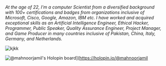 ###### 
*At the age of 22, I’m a computer Scientist from a diversified background with 100+ certifications and badges from organizations inclusive of Microsoft, Cisco, Google, Amazon, IBM etc. I have worked and acquired exceptional skills as an Artificial Intelligence Engineer, Ethical Hacker, Programmer, Public Speaker, Quality Assurance Engineer, Project Manager, and Game Producer in many countries inclusive of Pakistan, China, Italy, Germany, and Netherlands.*


![kjkk](https://user-images.githubusercontent.com/55927465/200122051-ad8e92b6-8be2-47ec-802a-2f9c781950f8.png)

![@mahnoorjamil's Holopin board](https://holopin.me/mahnoorjamil)](https://holopin.io/@mahnoorjamil
